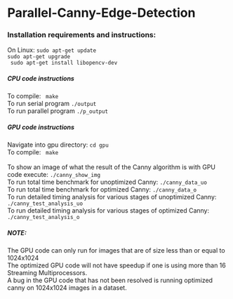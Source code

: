 # Parallel-Canny-Edge-Detection

### Installation requirements and instructions:
On Linux:
`sudo apt-get update ` </br> ` sudo apt-get upgrade ` </br> ` sudo apt-get install libopencv-dev`

##### CPU code instructions

To compile: ` make`   
To run serial program  `./output`   
To run parallel program `./p_output`



##### GPU code instructions

Navigate into gpu directory: `cd gpu`  
To compile:  ` make` </br>  
To show an image of what the result of the Canny algorithm is with GPU code execute: `./canny_show_img`  
To run total time benchmark for unoptimized Canny: `./canny_data_uo`  
To run total time benchmark for optimized Canny: `./canny_data_o`  
To run detailed timing analysis for various stages of unoptimized Canny: `./canny_test_analysis_uo`  
To run detailed timing analysis for various stages of optimized Canny: `./canny_test_analysis_o`  

##### NOTE:

The GPU code can only run for images that are of size less than or equal to  1024x1024  
The optimized GPU code will not have speedup if one is using more than 16 Streaming Multiprocessors.  
A bug in the GPU code that has not been resolved is running optimized canny on 1024x1024 images in a dataset. 



